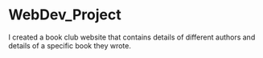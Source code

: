 # WebDev_Project

I created a book club website that contains details of different authors and details of a specific book they wrote.
